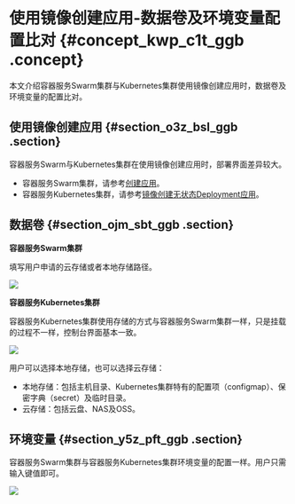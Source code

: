 # 使用镜像创建应用-数据卷及环境变量配置比对 {#concept_kwp_c1t_ggb .concept}

本文介绍容器服务Swarm集群与Kubernetes集群使用镜像创建应用时，数据卷及环境变量的配置比对。

## 使用镜像创建应用 {#section_o3z_bsl_ggb .section}

容器服务Swarm与Kubernetes集群在使用镜像创建应用时，部署界面差异较大。

-   容器服务Swarm集群，请参考[创建应用](../../../../intl.zh-CN/用户指南/应用管理/创建应用.md#)。
-   容器服务Kubernetes集群，请参考[镜像创建无状态Deployment应用](../../../../intl.zh-CN/Kubernetes集群用户指南/应用管理/镜像创建无状态Deployment应用.md#)。

## 数据卷 {#section_ojm_sbt_ggb .section}

**容器服务Swarm集群**

填写用户申请的云存储或者本地存储路径。

![](http://static-aliyun-doc.oss-cn-hangzhou.aliyuncs.com/assets/img/83740/156750815535444_zh-CN.png)

**容器服务Kubernetes集群**

容器服务Kubernetes集群使用存储的方式与容器服务Swarm集群一样，只是挂载的过程不一样，控制台界面基本一致。

![](http://static-aliyun-doc.oss-cn-hangzhou.aliyuncs.com/assets/img/83740/156750815535447_zh-CN.png)

用户可以选择本地存储，也可以选择云存储：

-   本地存储：包括主机目录、Kubernetes集群特有的配置项（configmap）、保密字典（secret）及临时目录。
-   云存储：包括云盘、NAS及OSS。

## 环境变量 {#section_y5z_pft_ggb .section}

容器服务Swarm集群与容器服务Kubernetes集群环境变量的配置一样。用户只需输入键值即可。

![](http://static-aliyun-doc.oss-cn-hangzhou.aliyuncs.com/assets/img/83740/156750815535452_zh-CN.png)

